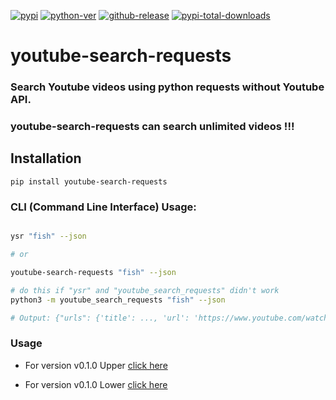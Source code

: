 [![pypi](https://img.shields.io/pypi/v/youtube-search-requests?style=plastic&logo=appveyor)](https://pypi.org/project/youtube-search-requests)
[![python-ver](https://img.shields.io/pypi/pyversions/youtube-search-requests?style=plastic&logo=appveyor)](https://pypi.org/project/youtube-search-requests)
[![github-release](https://img.shields.io/github/v/release/trollfist20/youtube-search-requests?style=plastic&logo=appveyor)](https://github.com/trollfist20/youtube-search-requests/releases)
[![pypi-total-downloads](https://img.shields.io/pypi/dm/youtube-search-requests?label=DOWNLOADS&style=plastic&logo=appveyor)](https://pypi.org/project/youtube-search-requests)


# youtube-search-requests
### Search Youtube videos using python requests without Youtube API.
### youtube-search-requests can search unlimited videos !!!

## Installation
```
pip install youtube-search-requests
```

### CLI (Command Line Interface) Usage:
```bash

ysr "fish" --json

# or

youtube-search-requests "fish" --json

# do this if "ysr" and "youtube_search_requests" didn't work
python3 -m youtube_search_requests "fish" --json

# Output: {"urls": {'title': ..., 'url': 'https://www.youtube.com/watch?v=0gT8Ty0ClHc', thumbnails: [...], ...}}

```

### Usage

- For version v0.1.0 Upper [click here](https://github.com/mansuf/youtube-search-requests/blob/main/docs/v0.1.0%20upper/Usage.md)

- For version v0.1.0 Lower [click here](https://github.com/mansuf/youtube-search-requests/blob/main/docs/v0.1.0%20lower/Usage.md)

